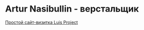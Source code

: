 # Artur Nasibullin - верстальщик 


[Простой сайт-визитка Luis Project](ArturNasibullin.github.io/LuisProject/ "Простой сайт-визитка Luis Project")
